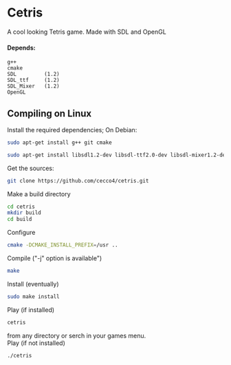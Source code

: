 # Cetris
A cool looking Tetris game.
Made with SDL and OpenGL
#### Depends: 
    g++
    cmake
    SDL         (1.2) 
    SDL_ttf     (1.2)
    SDL_Mixer   (1.2)
    OpenGL

## Compiling on Linux
Install the required dependencies; On Debian: <br>
```bash
sudo apt-get install g++ git cmake 
``` 
```bash
sudo apt-get install libsdl1.2-dev libsdl-ttf2.0-dev libsdl-mixer1.2-dev 
```
Get the sources:<br>
```bash
git clone https://github.com/cecco4/cetris.git
```
Make a build directory<br>
```bash
cd cetris
mkdir build
cd build
```
Configure<br>
```bash
cmake -DCMAKE_INSTALL_PREFIX=/usr .. 
```
Compile ("-j" option is available") <br>
```bash
make
```
Install (eventually)<br>
```bash
sudo make install
```
Play (if installed)<br>
```bash
cetris
```
from any directory or serch in your games menu.<br>
Play (if not installed)<br>
```bash
./cetris
```

